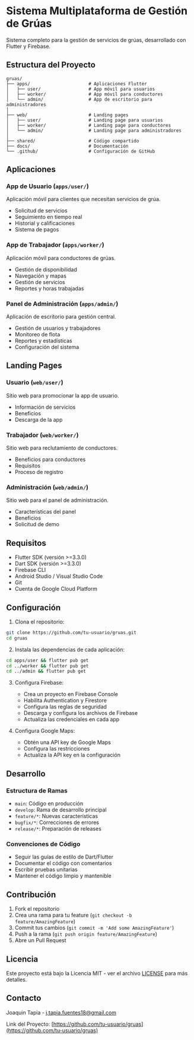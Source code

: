 # Sistema Multiplataforma de Gestión de Grúas

Sistema completo para la gestión de servicios de grúas, desarrollado con Flutter y Firebase.

## Estructura del Proyecto

```
gruas/
├── apps/                      # Aplicaciones Flutter
│   ├── user/                  # App móvil para usuarios
│   ├── worker/                # App móvil para conductores
│   └── admin/                 # App de escritorio para administradores
│
├── web/                       # Landing pages
│   ├── user/                  # Landing page para usuarios
│   ├── worker/                # Landing page para conductores
│   └── admin/                 # Landing page para administradores
│
├── shared/                    # Código compartido
├── docs/                      # Documentación
└── .github/                   # Configuración de GitHub
```

## Aplicaciones

### App de Usuario (`apps/user/`)
Aplicación móvil para clientes que necesitan servicios de grúa.
- Solicitud de servicios
- Seguimiento en tiempo real
- Historial y calificaciones
- Sistema de pagos

### App de Trabajador (`apps/worker/`)
Aplicación móvil para conductores de grúas.
- Gestión de disponibilidad
- Navegación y mapas
- Gestión de servicios
- Reportes y horas trabajadas

### Panel de Administración (`apps/admin/`)
Aplicación de escritorio para gestión central.
- Gestión de usuarios y trabajadores
- Monitoreo de flota
- Reportes y estadísticas
- Configuración del sistema

## Landing Pages

### Usuario (`web/user/`)
Sitio web para promocionar la app de usuario.
- Información de servicios
- Beneficios
- Descarga de la app

### Trabajador (`web/worker/`)
Sitio web para reclutamiento de conductores.
- Beneficios para conductores
- Requisitos
- Proceso de registro

### Administración (`web/admin/`)
Sitio web para el panel de administración.
- Características del panel
- Beneficios
- Solicitud de demo

## Requisitos

- Flutter SDK (versión >=3.3.0)
- Dart SDK (versión >=3.3.0)
- Firebase CLI
- Android Studio / Visual Studio Code
- Git
- Cuenta de Google Cloud Platform

## Configuración

1. Clona el repositorio:
```bash
git clone https://github.com/tu-usuario/gruas.git
cd gruas
```

2. Instala las dependencias de cada aplicación:
```bash
cd apps/user && flutter pub get
cd ../worker && flutter pub get
cd ../admin && flutter pub get
```

3. Configura Firebase:
   - Crea un proyecto en Firebase Console
   - Habilita Authentication y Firestore
   - Configura las reglas de seguridad
   - Descarga y configura los archivos de Firebase
   - Actualiza las credenciales en cada app

4. Configura Google Maps:
   - Obtén una API key de Google Maps
   - Configura las restricciones
   - Actualiza la API key en la configuración

## Desarrollo

### Estructura de Ramas
- `main`: Código en producción
- `develop`: Rama de desarrollo principal
- `feature/*`: Nuevas características
- `bugfix/*`: Correcciones de errores
- `release/*`: Preparación de releases

### Convenciones de Código
- Seguir las guías de estilo de Dart/Flutter
- Documentar el código con comentarios
- Escribir pruebas unitarias
- Mantener el código limpio y mantenible

## Contribución

1. Fork el repositorio
2. Crea una rama para tu feature (`git checkout -b feature/AmazingFeature`)
3. Commit tus cambios (`git commit -m 'Add some AmazingFeature'`)
4. Push a la rama (`git push origin feature/AmazingFeature`)
5. Abre un Pull Request

## Licencia

Este proyecto está bajo la Licencia MIT - ver el archivo [LICENSE](LICENSE) para más detalles.

## Contacto

Joaquin Tapia - j.tapia.fuentes18@gmail.com

Link del Proyecto: [https://github.com/tu-usuario/gruas](https://github.com/tu-usuario/gruas)
